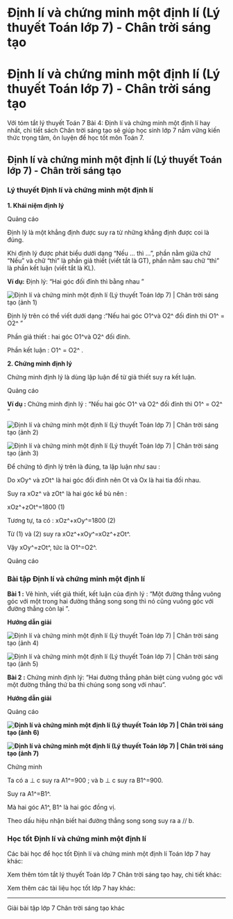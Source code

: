 # Định lí và chứng minh một định lí (Lý thuyết Toán lớp 7) - Chân trời sáng tạo

# Định lí và chứng minh một định lí (Lý thuyết Toán lớp 7) - Chân trời sáng tạo

Với tóm tắt lý thuyết Toán 7 Bài 4: Định lí và chứng minh một định lí hay nhất, chi tiết sách Chân trời sáng tạo sẽ giúp học sinh lớp 7 nắm vững kiến thức trọng tâm, ôn luyện để học tốt môn Toán 7.

## Định lí và chứng minh một định lí (Lý thuyết Toán lớp 7) - Chân trời sáng tạo

### **Lý thuyết Định lí và chứng minh một định lí**

**1\. Khái niệm định lý**

Quảng cáo

Định lý là một khẳng định được suy ra từ những khẳng định được coi là đúng.

Khi định lý được phát biểu dưới dạng “Nếu … thì …”, phần nằm giữa chữ “Nếu” và chữ “thì” là phần giả thiết (viết tắt là GT), phần nằm sau chữ “thì” là phần kết luận (viết tắt là KL).

**Ví dụ:** Định lý: “Hai góc đối đỉnh thì bằng nhau ”

![Định lí và chứng minh một định lí \(Lý thuyết Toán lớp 7\) | Chân trời sáng tạo \(ảnh 1\)](https://vietjack.com/toan-7-ct/images/ly-thuyet-bai-4-dinh-li-va-chung-minh-mot-dinh-li.PNG)

Định lý trên có thể viết dưới dạng :“Nếu hai góc O1^và O2^ đối đỉnh thì O1^ = O2^ ”

Phần giả thiết : hai góc O1^và O2^ đối đỉnh.

Phần kết luận : O1^ = O2^ .

**2\. Chứng minh định lý**

Chứng minh định lý là dùng lập luận để từ giả thiết suy ra kết luận.

Quảng cáo

**Ví dụ :** Chứng minh định lý : “Nếu hai góc O1^ và O2^ đối đỉnh thì O1^ = O2^ ”

![Định lí và chứng minh một định lí \(Lý thuyết Toán lớp 7\) | Chân trời sáng tạo \(ảnh 2\)](https://vietjack.com/toan-7-ct/images/ly-thuyet-bai-4-dinh-li-va-chung-minh-mot-dinh-li.PNG)

![Định lí và chứng minh một định lí \(Lý thuyết Toán lớp 7\) | Chân trời sáng tạo \(ảnh 3\)](https://vietjack.com/toan-7-ct/images/ly-thuyet-bai-4-dinh-li-va-chung-minh-mot-dinh-li-1.PNG)

Để chứng tỏ định lý trên là đúng, ta lập luận như sau :

Do xOy^ và zOt^ là hai góc đối đỉnh nên Ot và Ox là hai tia đối nhau.

Suy ra xOz^ và zOt^ là hai góc kề bù nên :

xOz^+zOt^=1800 (1)

Tương tự, ta có : xOz^+xOy^=1800 (2)

Từ (1) và (2) suy ra xOz^+xOy^=xOz^+zOt^.

Vậy xOy^=zOt^, tức là O1^=O2^.

Quảng cáo

### **Bài tập Định lí và chứng minh một định lí**

**Bài 1 :** Vẽ hình, viết giả thiết, kết luận của định lý : “Một đường thẳng vuông góc với một trong hai đường thẳng song song thì nó cũng vuông góc với đường thẳng còn lại ”.

**Hướng dẫn giải**

![Định lí và chứng minh một định lí \(Lý thuyết Toán lớp 7\) | Chân trời sáng tạo \(ảnh 4\)](https://vietjack.com/toan-7-ct/images/ly-thuyet-bai-4-dinh-li-va-chung-minh-mot-dinh-li-2.PNG)

![Định lí và chứng minh một định lí \(Lý thuyết Toán lớp 7\) | Chân trời sáng tạo \(ảnh 5\)](https://vietjack.com/toan-7-ct/images/ly-thuyet-bai-4-dinh-li-va-chung-minh-mot-dinh-li-3.PNG)

**Bài 2 :** Chứng minh định lý: “Hai đường thẳng phân biệt cùng vuông góc với một đường thẳng thứ ba thì chúng song song với nhau”.

**Hướng dẫn giải**

Quảng cáo

**![Định lí và chứng minh một định lí \(Lý thuyết Toán lớp 7\) | Chân trời sáng tạo \(ảnh 6\)](https://vietjack.com/toan-7-ct/images/ly-thuyet-bai-4-dinh-li-va-chung-minh-mot-dinh-li-4.PNG)**

**![Định lí và chứng minh một định lí \(Lý thuyết Toán lớp 7\) | Chân trời sáng tạo \(ảnh 7\)](https://vietjack.com/toan-7-ct/images/ly-thuyet-bai-4-dinh-li-va-chung-minh-mot-dinh-li-5.PNG)**

Chứng minh

Ta có a ⊥ c suy ra A1^=900 ; và b ⊥ c suy ra B1^=900.

Suy ra A1^=B1^.

Mà hai góc A1^, B1^ là hai góc đồng vị.

Theo dấu hiệu nhận biết hai đường thẳng song song suy ra a // b.

### **Học tốt Định lí và chứng minh một định lí**

Các bài học để học tốt Định lí và chứng minh một định lí Toán lớp 7 hay khác:

Xem thêm tóm tắt lý thuyết Toán lớp 7 Chân trời sáng tạo hay, chi tiết khác:

Xem thêm các tài liệu học tốt lớp 7 hay khác:

* * *

Giải bài tập lớp 7 Chân trời sáng tạo khác
